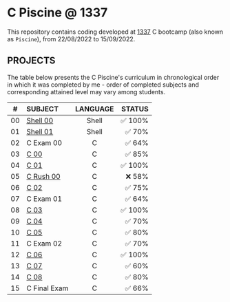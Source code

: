 # C Piscine @ 1337

This repository contains coding developed at [1337](https://www.1337.ma/) C bootcamp (also known as `Piscine`), from 22/08/2022 to 15/09/2022.

## PROJECTS

The table below presents the C Piscine's curriculum in chronological order in which it was completed by me - order of completed subjects and corresponding attained level may vary among students.

|#	|SUBJECT			|LANGUAGE	|STATUS									|
|:-:	|:--				|:-:		|--:							 		|
|00	|[Shell 00](./SHELL/shell00)	|Shell		| ✅ 100%	|
|01	|[Shell 01](./SHELL/shell01)	|Shell		| ✅ 70%	|
|02	|C Exam 00			|C		| ✅ 64%	|
|03	|[C 00](./C/C00)		|C		| ✅ 85%	|
|04	|[C 01](./C/C01)		|C		| ✅ 100%	|
|05	|[C Rush 00](./C/rush01)	|C		| ❌ 58%	|
|06	|[C 02](./C/C02)		|C		| ✅ 75%	|
|07	|C Exam 01			|C		| ✅ 64%	|
|08	|[C 03](./C/C03)		|C		| ✅ 100%	|
|09	|[C 04](./C/C04)		|C		| ✅ 70%	|
|10	|[C 05](./C/C05)		|C		| ✅ 80%	|
|11	|C Exam 02			|C		| ✅ 70%	|
|12	|[C 06](./C/C06)		|C		| ✅ 100%	|
|13	|[C 07](./C/C07)		|C		| ✅ 60%	|
|14	|[C 08](./C/C08)		|C		| ✅ 80%	|
|15	|C Final Exam			|C		| ✅ 66%	|

